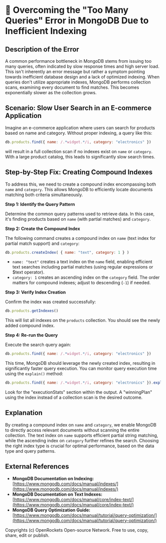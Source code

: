 # 🐞 Overcoming the "Too Many Queries" Error in MongoDB Due to Inefficient Indexing


## Description of the Error

A common performance bottleneck in MongoDB stems from issuing too many queries, often indicated by slow response times and high server load. This isn't inherently an error message but rather a symptom pointing towards inefficient database design and a lack of optimized indexing.  When queries don't utilize appropriate indexes, MongoDB performs collection scans, examining every document to find matches. This becomes exponentially slower as the collection grows.

## Scenario: Slow User Search in an E-commerce Application

Imagine an e-commerce application where users can search for products based on name and category. Without proper indexing, a query like this:

```javascript
db.products.find({ name: /.*widget.*/i, category: "electronics" })
```

will result in a full collection scan if no indexes exist on `name` or `category`.  With a large product catalog, this leads to significantly slow search times.


## Step-by-Step Fix: Creating Compound Indexes

To address this, we need to create a compound index encompassing both `name` and `category`. This allows MongoDB to efficiently locate documents matching both criteria simultaneously.

**Step 1: Identify the Query Pattern**

Determine the common query patterns used to retrieve data. In this case, it's finding products based on `name` (with partial matches) and `category`.

**Step 2: Create the Compound Index**

The following command creates a compound index on `name` (text index for partial match support) and `category`:

```javascript
db.products.createIndex( { name: "text", category: 1 } )
```

* `name: "text"` creates a text index on the `name` field, enabling efficient text searches including partial matches (using regular expressions or $text operator).
* `category: 1` creates an ascending index on the `category` field.  The order matters for compound indexes; adjust to descending (`-1`) if needed.

**Step 3: Verify Index Creation**

Confirm the index was created successfully:

```javascript
db.products.getIndexes()
```

This will list all indexes on the `products` collection.  You should see the newly added compound index.

**Step 4: Re-run the Query**

Execute the search query again:

```javascript
db.products.find({ name: /.*widget.*/i, category: "electronics" })
```

This time, MongoDB should leverage the newly created index, resulting in significantly faster query execution.  You can monitor query execution time using the `explain()` method:

```javascript
db.products.find({ name: /.*widget.*/i, category: "electronics" }).explain()
```

Look for the "executionStats" section within the output.  A "winningPlan" using the index instead of a collection scan is the desired outcome.


## Explanation

By creating a compound index on `name` and `category`, we enable MongoDB to directly access relevant documents without scanning the entire collection.  The text index on `name` supports efficient partial string matching, while the ascending index on `category` further refines the search.  Choosing the right index type is crucial for optimal performance, based on the data type and query patterns.



## External References

* **MongoDB Documentation on Indexing:** [https://www.mongodb.com/docs/manual/indexes/](https://www.mongodb.com/docs/manual/indexes/)
* **MongoDB Documentation on Text Indexes:** [https://www.mongodb.com/docs/manual/core/index-text/](https://www.mongodb.com/docs/manual/core/index-text/)
* **MongoDB Query Optimization Guide:** [https://www.mongodb.com/docs/manual/tutorial/query-optimization/](https://www.mongodb.com/docs/manual/tutorial/query-optimization/)


Copyrights (c) OpenRockets Open-source Network. Free to use, copy, share, edit or publish.

